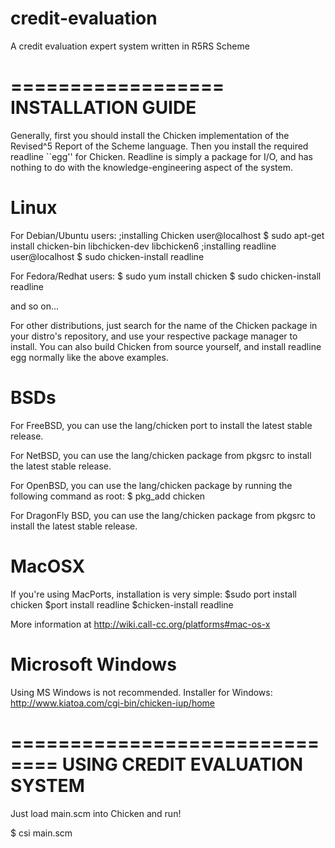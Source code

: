 credit-evaluation
=================

A credit evaluation expert system written in R5RS Scheme

==================
INSTALLATION GUIDE
==================
Generally, first you should install the Chicken implementation of the Revised^5 Report
of the Scheme language. Then you install the required readline ``egg'' for Chicken.
Readline is simply a package for I/O, and has nothing to do with the 
knowledge-engineering aspect of the system.

# Linux

For Debian/Ubuntu users:
;installing Chicken
user@localhost $ sudo apt-get install chicken-bin libchicken-dev libchicken6
;installing readline
user@localhost $ sudo chicken-install readline

For Fedora/Redhat users:
$ sudo yum install chicken
$ sudo chicken-install readline

and so on...

For other distributions, just search for the name of the Chicken package in your
distro's repository, and use your respective package manager to install. You can also 
build Chicken from source yourself, and install readline egg normally like the above 
examples.

# BSDs

For FreeBSD, you can use the lang/chicken port to install the latest stable release.

For NetBSD, you can use the lang/chicken package from pkgsrc to install the latest stable release.

For OpenBSD, you can use the lang/chicken package by running the following command as root:
$ pkg_add chicken

For DragonFly BSD, you can use the lang/chicken package from pkgsrc to install the latest stable release.

# MacOSX

If you're using MacPorts, installation is very simple:
$sudo port install chicken
$port install readline 
$chicken-install readline

More information at http://wiki.call-cc.org/platforms#mac-os-x

# Microsoft Windows
Using MS Windows is not recommended.
Installer for Windows: http://www.kiatoa.com/cgi-bin/chicken-iup/home

==============================
USING CREDIT EVALUATION SYSTEM
==============================

Just load main.scm into Chicken and run!

$ csi main.scm

